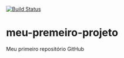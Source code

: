 [![Build Status](https://travis-ci.org/Luisinho001/meu-premeiro-projeto.svg?branch=master)](https://travis-ci.org/Luisinho001/meu-premeiro-projeto)
# meu-premeiro-projeto
Meu primeiro repositório GitHub
